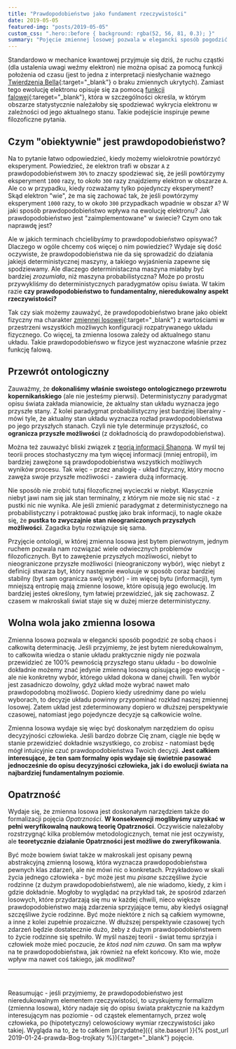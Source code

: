 ```yaml
---
title: "Prawdopodobieństwo jako fundament rzeczywistości"
date: 2019-05-05
featured-img: "posts/2019-05-05"
custom_css: ".hero::before { background: rgba(52, 56, 81, 0.3); }"
summary: "Pojęcie zmiennej losowej pozwala w elegancki sposób pogodzić ze sobą chaos i całkowitą determinację."
---
```


Standardowo w mechanice kwantowej przyjmuje się dziś, że ruchu cząstki (dla ustalenia uwagi weźmy elektron) nie można opisać za pomocą funkcji położenia od czasu (jest to jedna z interpretacji niesłychanie ważnego [Twierdzenia Bella][wiki-bell_theorem]{:target="_blank"} o braku zmiennych ukrytych). Zamiast tego ewolucję elektronu opisuje się za pomocą [funkcji falowej][wiki-wave_function]{:tareget="_blank"}, która w szczególności określa, w którym obszarze statystycznie należałoby się spodziewać wykrycia elektronu w zależności od jego aktualnego stanu. Takie podejście inspiruje pewne filozoficzne pytania.


## Czym "obiektywnie" jest prawdopodobieństwo? 

Na to pytanie łatwo odpowiedzieć, kiedy możemy wielokrotnie powtórzyć eksperyment. Powiedzieć, że elektron trafi w obszar ``A`` z prawdopodobieństwem ``30%`` to znaczy spodziewać się, że jeśli powtórzymy eksperyment ``1000`` razy, to około ``300`` razy znajdziemy elektron w obszarze ``A``. Ale co w przypadku, kiedy rozważamy tylko pojedynczy eksperyment? Skąd elektron "wie", że ma się zachować tak, że jeśli powtórzymy eksperyment ``1000`` razy, to w około ``300`` przypadkach wpadnie w obszar ``A``? W jaki sposób prawdopodobieństwo wpływa na ewolucję elektronu? Jak prawdopodobieństwo jest "zaimplementowane" w świecie? Czym ono tak naprawdę jest? 

Ale w jakich terminach chcielibyśmy to prawdopodobieństwo opisywać? Dlaczego w ogóle chcemy coś więcej o nim powiedzieć? Wydaje się dość oczywiste, że prawdopodobieństwa nie da się sprowadzić do działania jakiejś deterministycznej maszyny, a takiego wyjaśnienia zapewne się spodziewamy. Ale dlaczego deterministaczna maszyna miałaby być bardziej *zrozumiała*, niż maszyna probabilistyczna? Może po prostu przywykliśmy do deterministycznych paradygmatów opisu świata. W takim razie **czy prawdopodobieństwo to fundamentalny, nieredukowalny aspekt rzeczywistości?**

Tak czy siak możemy zauważyć, że prawdopodobieństwo brane jako obiekt fizyczny ma charakter [zmiennej losowej][zmienna-losowa]{:target="_blank"} z wartościami w przestrzeni wszystkich możliwych konfiguracji rozpatrywanego układu fizycznego. Co więcej, ta zmienna losowa zależy od aktualnego stanu układu. Takie prawdopodobieńswo w fizyce jest wyznaczone właśnie przez funkcję falową.

## Przewrót ontologiczny

Zauważmy, że **dokonaliśmy właśnie swoistego ontologicznego przewrotu kopernikańskiego** (ale nie jesteśmy pierwsi). Deterministyczny paradygmat opisu świata zakłada mianowicie, że aktualny stan układu wyznacza jego przyszłe stany. Z kolei paradygmat probabilistyczny jest bardziej liberalny - mówi tyle, że aktualny stan układu wyznacza rozład prawdopodobieństwa po jego przyszłych stanach. Czyli nie tyle determinuje przyszłość, co **ogranicza przyszłe możliwości** (z dokładnością do prawdopodobieństwa).

Można też zauważyć bliski związek z [teorią informacji Shanona][teoria-informacji-shanon]. W myśl tej teorii proces stochastyczny ma tym więcej informacji (mniej entropii), im bardziej zawężone są prawdopodobieństwa wszystkich możliwych wyników procesu. Tak więc - przez analogię - układ fizyczny, który mocno zawęża swoje przyszłe możliwości - zawiera dużą informację.

Nie sposób nie zrobić tutaj filozoficznej wycieczki w niebyt. Klasycznie niebyt jawi nam się jak stan terminalny, z którym nie może się nic stać - z pustki nic nie wynika. Ale jeśli zmienić paradygmat z deterministycznego na probabilistyczny i potraktować pustkę jako brak informacji, to nagle okaże się, że **pustka to zwyczajnie stan nieograniczonych przyszłych możliwości**. Zagadka bytu rozwiązuje się sama.

Przyjęcie ontologii, w której zmienna losowa jest bytem pierwotnym, jednym ruchem pozwala nam rozwiązać wiele odwiecznych problemów filozoficznych. Byt to zawężenie przyszłych możliwości, niebyt to nieograniczone przyszłe możliwości (nieograniczony wybór), więc niebyt z definicji stwarza byt, który następnie ewoluuje w sposób coraz bardziej stabilny (byt sam ogranicza swój wybór) - im więcej bytu (informacji), tym mniejszą entropię mają zmienne losowe, które opisują jego ewolucję. Im bardziej jesteś określony, tym łatwiej przewidzieć, jak się zachowasz. Z czasem w makroskali świat staje się w dużej mierze deterministyczny.

## Wolna wola jako zmienna losowa

Zmienna losowa pozwala w elegancki sposób pogodzić ze sobą chaos i całkowitą determinację. Jeśli przyjmiemy, że jest bytem nieredukowalnym, to całkowita wiedza o stanie układu praktycznie nigdy nie pozwala przewidzieć ze 100% pewnością przyszłego stanu układu - bo dowolnie dokładnie możemy znać jedynie zmienną losową opisującą jego ewolucję - ale nie konkretny wybór, którego układ dokona w danej chwili. Ten wybór jest zasadniczo dowolny, gdyż układ może wybrać nawet mało prawdopodobną możliwość. Dopiero kiedy uśrednimy dane po wielu wyborach, to decyzje układu powinny przypominać rozkład naszej zmiennej losowej. Zatem układ jest zdeterminowany dopiero w dłuższej perspektywie czasowej, natomiast jego pojedyncze decyzje są całkowicie wolne.

Zmienna losowa wydaje się więc być doskonałym narzędziem do opisu decyzyjności człowieka. Jeśli bardzo dobrze Cię znam, ciągle nie będę w stanie przewidzieć dokładnie wszystkiego, co zrobisz - natomiast będę mógł intuicyjnie czuć prawdopodobieństwa Twoich decyzji. **Jest całkiem interesujące, że ten sam formalny opis wydaje się świetnie pasować jednocześnie do opisu decyzyjności człowieka, jak i do ewolucji świata na najbardziej fundamentalnym poziomie**.

## Opatrzność

Wydaje się, że zmienna losowa jest doskonałym narzędziem także do formalizacji pojęcia *Opatrzności*. **W konsekwencji moglibyśmy uzyskać w pełni weryfikowalną naukową teorię Opatrzności**. Oczywiście należałoby rozstrzygnąć kilka problemów metodologicznych, temat nie jest oczywisty, ale **teoretycznie działanie Opatrzności jest możliwe do zweryfikowania**.

Być może bowiem świat także w makroskali jest opisany pewną abstrakcyjną zmienną losową, która wyznacza prawdopodobieństwa pewnych klas zdarzeń, ale nie mówi nic o konkretach. Przykładowo w skali życia jednego człowieka - być może jest mu *pisane* szczęśliwe życie rodzinne (z dużym prawdopodobieństwem), ale nie wiadomo, kiedy, z kim i gdzie dokładnie. Mogłoby to wyglądać na przykład tak, że spośród zdarzeń losowych, które przydarzają się mu w każdej chwili, nieco większe prawdopodobieństwo mają zdarzenia sprzyjające temu, aby kiedyś osiągnął szczęśliwe życie rodzinne. Być może niektóre z nich są całkiem wymowne, a inne z kolei zupełnie prozaiczne. W dłuższej perspektywie czasowej tych zdarzeń będzie dostatecznie dużo, żeby z dużym prawdopodobieństwem to życie rodzinne się spełniło. W myśl naszej teorii - świat temu sprzyja i człowiek może mieć poczucie, że *ktoś nad nim czuwa*. On sam ma wpływ na te prawdopodobieństwa, jak również na efekt końcowy. Kto wie, może wpływ ma nawet coś takiego, jak *modlitwa*?

---
<br>

Reasumując - jeśli przyjmiemy, że prawdopodobieństwo jest nieredukowalnym elementem rzeczywistości, to uzyskujemy formalizm (zmienna losowa), który nadaje się do opisu świata praktycznie na każdym interesującym nas poziomie - od cząstek elementarnych, przez wolę człowieka, po (hipotetyczny) celowościowy wymiar rzeczywistości jako takiej. Wygląda na to, że to całkiem [przydatne]({{ site.baseurl }}{% post_url 2019-01-24-prawda-Bog-trojkaty %}){:target="_blank"} pojęcie.

[wiki-wave_function]: https://en.wikipedia.org/wiki/Wave_function
[wiki-bell_theorem]: https://en.wikipedia.org/wiki/Bell%27s_theorem
[zmienna-losowa]: https://en.wikipedia.org/wiki/Random_variable
[teoria-informacji-shanon]: https://en.wikipedia.org/wiki/Entropy_(information_theory)
